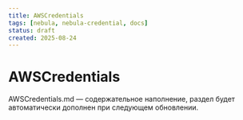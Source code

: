 ```yaml
---
title: AWSCredentials
tags: [nebula, nebula-credential, docs]
status: draft
created: 2025-08-24
---
```


# AWSCredentials

AWSCredentials.md — содержательное наполнение, раздел будет автоматически дополнен при следующем обновлении.
